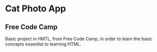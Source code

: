 # Cat Photo App
## Free Code Camp
Basic project in HMTL, from Free Code Camp, in order to learn the basic concepts essential to learning HTML.
